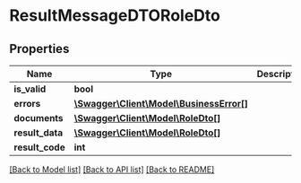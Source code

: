 # ResultMessageDTORoleDto

## Properties
Name | Type | Description | Notes
------------ | ------------- | ------------- | -------------
**is_valid** | **bool** |  | [optional] 
**errors** | [**\Swagger\Client\Model\BusinessError[]**](BusinessError.md) |  | [optional] 
**documents** | [**\Swagger\Client\Model\RoleDto[]**](RoleDto.md) |  | [optional] 
**result_data** | [**\Swagger\Client\Model\RoleDto[]**](RoleDto.md) |  | [optional] 
**result_code** | **int** |  | [optional] 

[[Back to Model list]](../README.md#documentation-for-models) [[Back to API list]](../README.md#documentation-for-api-endpoints) [[Back to README]](../README.md)


